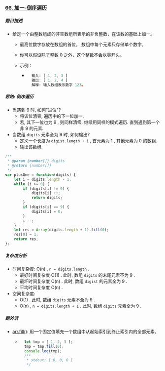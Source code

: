 ### [66. 加一-倒序遍历](https://leetcode-cn.com/problems/plus-one/)

##### 题目描述

* 给定一个由整数组成的非空数组所表示的非负整数，在该数的基础上加一。

    * 最高位数字存放在数组的首位， 数组中每个元素只存储单个数字。

    * 你可以假设除了整数 0 之外，这个整数不会以零开头。

    * 示例：

        * ```javascript
            输入: [ 1, 2, 3 ]
            输出: [ 1, 2, 4 ]
            解释: 输入数组表示数字 123。
            ```




##### 思路: 倒序遍历

* 当遇到 9 时, 如何"进位"?
    * 将该位清零, 遍历中的下一位加一.
    * 若, 其下一位也为 9 , 则同样清零, 继续用同样的模式遍历. 直到遇到第一个非 9 的元素.
* 当数组 `digits` 元素全为 9 时, 如何输出?
    * 定义一个长度为 `digist.length + 1` , 首元素为 1 , 其他元素为 0 的数组. 
    * 输出该数组.

```javascript
/**
 * @param {number[]} digits
 * @return {number[]}
 */
var plusOne = function(digits) {
    let i = digits.length - 1;
    while (i >= 0) {
        if (digits[i] != 9) {
            digits[i] ++;
            return digits;
        }
        if (digits[i] == 9) {
            digits[i] = 0;
        }
        i --;
    }
    let res = Array(digits.length + 1).fill(0);
    res[0] = 1;
    return res;
};
```

##### 复杂度分析

* 时间复杂度: O(n) , `n = digits.length` . 
    * 最好时间复杂度 O(1) . 此时, 数组 `digits` 的末尾元素不为 9 .
    * 最坏时间复杂度 O(n) . 此时, 数组 `digist` 的元素全为 9 .
    * 平均时间复杂度 O(n) .
* 空间复杂度:
    * O(1) . 此时, 数组 `digits` 元素不全为 9 .
    * O(n) , `n = digits.length + 1` . 此时, 数组 `digits` 元素全为 9 .



##### 题外话

* [arr.fill()](https://developer.mozilla.org/zh-CN/docs/Web/JavaScript/Reference/Global_Objects/Array/fill): 用一个固定值填充一个数组中从起始索引到终止索引内的全部元素。

    * ```javascript
        let tmp = [ 1, 2, 3 ];
        tmp = tmp.fill(0);
        console.log(tmp);
        /**
         * stdout: [ 0, 0, 0 ]
         */
        ```
